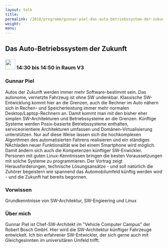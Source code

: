 ```yaml
---
layout: talk
title:
permalink: /2018/programm/gunnar-piel-das-auto-betriebssystem-der-zukunft/
weight:
menu:
---
```

## Das Auto-Betriebssystem der Zukunft

### <img height = "32" src="../../../images/talk.svg"> 14:30 bis 14:50 in Raum V3

### Gunnar Piel

Autos der Zukunft werden immer mehr Software-bestimmt sein. Das autonome, vernetzte Fahrzeug ist ohne SW undenkbar. Klassische SW-Entwicklung kommt hier an die Grenzen, auch die Rechner im Auto nähern sich in Rechen- und Speicherleistung immer mehr normalen Desktop/Laptop-Rechnern an. Damit kommt man mit den bisher eher simplen SW-Architekturen und Betriebssysteme an die Grenzen. Künftige Systeme werden Posix-basierte Betriebssysteme enthalten, serviceorientiere Architekturen umfassen und Domänen-Virtualisierung unterstützen. Nur auf diese Weise lassen sich die hochkomplexen Algorthmen des automatisierten Fahrens realisieren und ein ständiges NAchladen neuer Funktionalität wie bei einem Smartphone wird möglich.  Damit ändern sich auch die Kompetenzen künftiger SW-Enwickler. Personen mit guten Linux-Kenntnissen  bringen die besten Voraussetzungen mit solche Systeme zu programmieren. Der Vortrag zeigt Herausforderungen, technische Lösungsansätze - und soll natürlich die Zuhörer begeistern wie spannend das Automobilumfeld künftig werden wird - und die Zukunft hat bereits begonnen.

### Vorwissen

Grundkenntnisse von SW-Architektur, SW-Engieering und Linux

### Über mich

Gunnar Piel ist Chef-SW-Architekt im "Vehicle Computer Campus" der Robert Bosch GmbH. Hier wird die SW-Architektur künftiger Fahrzeuge entwickelt. Ich bin erfahrener SW-Entwickler, der sich gerne auch mit Gleichgesinnten im universitären Umfeld trifft.

